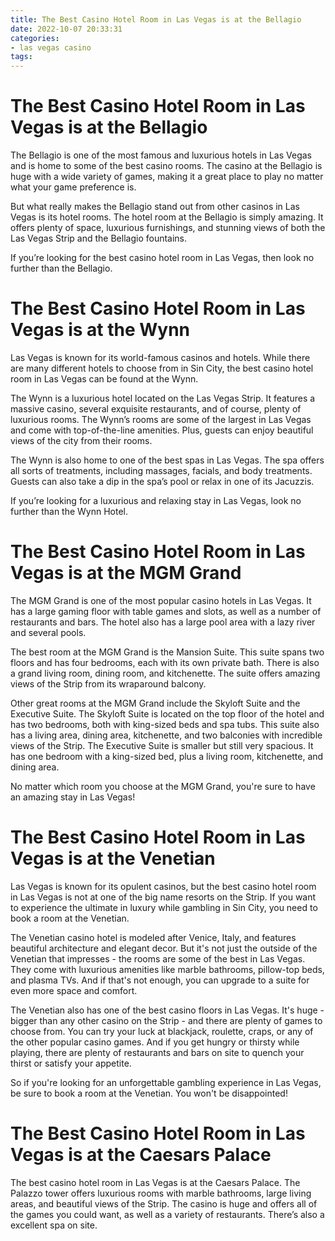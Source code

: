 ```yaml
---
title: The Best Casino Hotel Room in Las Vegas is at the Bellagio
date: 2022-10-07 20:33:31
categories:
- las vegas casino
tags:
---
```



#  The Best Casino Hotel Room in Las Vegas is at the Bellagio

The Bellagio is one of the most famous and luxurious hotels in Las Vegas and is home to some of the best casino rooms. The casino at the Bellagio is huge with a wide variety of games, making it a great place to play no matter what your game preference is.

But what really makes the Bellagio stand out from other casinos in Las Vegas is its hotel rooms. The hotel room at the Bellagio is simply amazing. It offers plenty of space, luxurious furnishings, and stunning views of both the Las Vegas Strip and the Bellagio fountains.

If you’re looking for the best casino hotel room in Las Vegas, then look no further than the Bellagio.

#  The Best Casino Hotel Room in Las Vegas is at the Wynn

Las Vegas is known for its world-famous casinos and hotels. While there are many different hotels to choose from in Sin City, the best casino hotel room in Las Vegas can be found at the Wynn.

The Wynn is a luxurious hotel located on the Las Vegas Strip. It features a massive casino, several exquisite restaurants, and of course, plenty of luxurious rooms. The Wynn’s rooms are some of the largest in Las Vegas and come with top-of-the-line amenities. Plus, guests can enjoy beautiful views of the city from their rooms.

The Wynn is also home to one of the best spas in Las Vegas. The spa offers all sorts of treatments, including massages, facials, and body treatments. Guests can also take a dip in the spa’s pool or relax in one of its Jacuzzis.

If you’re looking for a luxurious and relaxing stay in Las Vegas, look no further than the Wynn Hotel.

#  The Best Casino Hotel Room in Las Vegas is at the MGM Grand

The MGM Grand is one of the most popular casino hotels in Las Vegas. It has a large gaming floor with table games and slots, as well as a number of restaurants and bars. The hotel also has a large pool area with a lazy river and several pools.

The best room at the MGM Grand is the Mansion Suite. This suite spans two floors and has four bedrooms, each with its own private bath. There is also a grand living room, dining room, and kitchenette. The suite offers amazing views of the Strip from its wraparound balcony.

Other great rooms at the MGM Grand include the Skyloft Suite and the Executive Suite. The Skyloft Suite is located on the top floor of the hotel and has two bedrooms, both with king-sized beds and spa tubs. This suite also has a living area, dining area, kitchenette, and two balconies with incredible views of the Strip. The Executive Suite is smaller but still very spacious. It has one bedroom with a king-sized bed, plus a living room, kitchenette, and dining area.

No matter which room you choose at the MGM Grand, you're sure to have an amazing stay in Las Vegas!

#  The Best Casino Hotel Room in Las Vegas is at the Venetian

Las Vegas is known for its opulent casinos, but the best casino hotel room in Las Vegas is not at one of the big name resorts on the Strip. If you want to experience the ultimate in luxury while gambling in Sin City, you need to book a room at the Venetian.

The Venetian casino hotel is modeled after Venice, Italy, and features beautiful architecture and elegant decor. But it's not just the outside of the Venetian that impresses - the rooms are some of the best in Las Vegas. They come with luxurious amenities like marble bathrooms, pillow-top beds, and plasma TVs. And if that's not enough, you can upgrade to a suite for even more space and comfort.

The Venetian also has one of the best casino floors in Las Vegas. It's huge - bigger than any other casino on the Strip - and there are plenty of games to choose from. You can try your luck at blackjack, roulette, craps, or any of the other popular casino games. And if you get hungry or thirsty while playing, there are plenty of restaurants and bars on site to quench your thirst or satisfy your appetite.

So if you're looking for an unforgettable gambling experience in Las Vegas, be sure to book a room at the Venetian. You won't be disappointed!

#  The Best Casino Hotel Room in Las Vegas is at the Caesars Palace

The best casino hotel room in Las Vegas is at the Caesars Palace. The Palazzo tower offers luxurious rooms with marble bathrooms, large living areas, and beautiful views of the Strip. The casino is huge and offers all of the games you could want, as well as a variety of restaurants. There’s also a excellent spa on site.